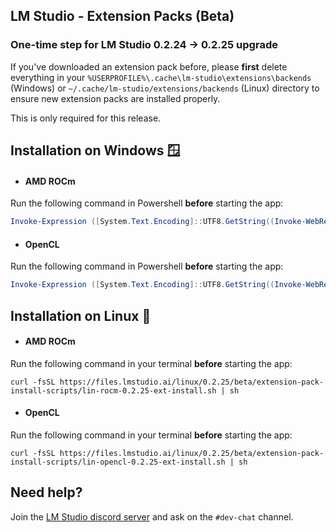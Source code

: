 ## LM Studio - Extension Packs (Beta)

### One-time step for LM Studio 0.2.24 -> 0.2.25 upgrade
If you've downloaded an extension pack before, please **first** delete everything in your `%USERPROFILE%\.cache\lm-studio\extensions\backends` (Windows) or `~/.cache/lm-studio/extensions/backends` (Linux) directory to ensure new extension packs are installed properly. 

This is only required for this release.

## Installation on Windows 🪟

- #### AMD ROCm
Run the following command in Powershell **before** starting the app:
```ps1
Invoke-Expression ([System.Text.Encoding]::UTF8.GetString((Invoke-WebRequest -Uri https://files.lmstudio.ai/windows/extension-pack-install-scripts/win-rocm-0.2.25-ext-install.ps1 -UseBasicParsing).Content))
```

- #### OpenCL
Run the following command in Powershell **before** starting the app:
```ps1
Invoke-Expression ([System.Text.Encoding]::UTF8.GetString((Invoke-WebRequest -Uri https://files.lmstudio.ai/win-opencl-ext-install.ps1 -UseBasicParsing).Content))
```

## Installation on Linux 🐧 

- #### AMD ROCm

Run the following command in your terminal **before** starting the app:
```shell
curl -fsSL https://files.lmstudio.ai/linux/0.2.25/beta/extension-pack-install-scripts/lin-rocm-0.2.25-ext-install.sh | sh
```
- #### OpenCL
Run the following command in your terminal **before** starting the app:

```shell
curl -fsSL https://files.lmstudio.ai/linux/0.2.25/beta/extension-pack-install-scripts/lin-opencl-0.2.25-ext-install.sh | sh
```

## Need help?
Join the [LM Studio discord server](https://discord.gg/pwQWNhmQTY) and ask on the `#dev-chat` channel.
